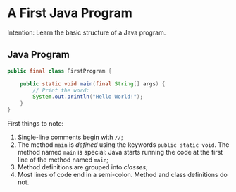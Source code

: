 # A First Java Program

Intention: Learn the basic structure of a Java program.

## Java Program

```java
public final class FirstProgram {

    public static void main(final String[] args) {
        // Print the word:
        System.out.println("Hello World!");
    }
}
```

First things to note:

1. Single-line comments begin with `//`;
2. The method `main` is <i>defined</i> using the keywords `public static void`. The method named `main` is special: 
   Java starts running the code at the first line of the method named `main`;
3. Method definitions are grouped into <i>classes</i>;
5. Most lines of code end in a semi-colon. Method and class definitions do not.